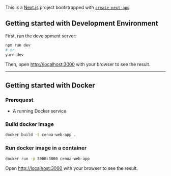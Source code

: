 This is a [Next.js](https://nextjs.org/) project bootstrapped with [`create-next-app`](https://github.com/vercel/next.js/tree/canary/packages/create-next-app).

## Getting started with Development Environment 

First, run the development server:

```bash
npm run dev
# or
yarn dev
```

Then, open [http://localhost:3000](http://localhost:3000) with your browser to see the result.

---
## Getting started with Docker 

### Prerequest
* A running Docker service 

### Build docker image
```bash
docker build -t cenoa-web-app .
```

### Run docker image in a container
```bash
docker run -p 3000:3000 cenoa-web-app
```
Open [http://localhost:3000](http://localhost:3000) with your browser to see the result.